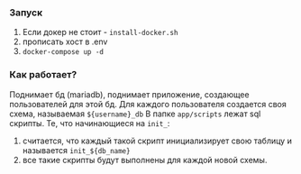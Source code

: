 ### Запуск
1) Если докер не стоит - `install-docker.sh`
2) прописать хост в .env
3) `docker-compose up -d`

### Как работает?
Поднимает бд (mariadb), поднимает приложение, создающее пользователей для этой бд.
Для каждого пользователя создается своя схема, называемая `${username}_db`
В папке `app/scripts` лежат sql скрипты. Те, что начинающиеся на `init_`:
1) считается, что каждый такой скрипт инициализирует свою таблицу и называется `init_${db_name}`
2) все такие скрипты будут выполнены для каждой новой схемы.


